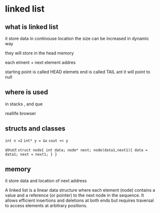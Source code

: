 # linked list 

## what is linked list
it store data in continouse location
the size can be increased in dynamic way

they will store in the head memory

each elment + next element addres

starting point is called HEAD
elemets
end is called TAIL ant it will point to null


## where is used 

in stacks , and que 

reallife browser

## structs and classes

`int n =2`
`int* y = &x`
`cout << y`

struct
`struct node{
int data;
node* next;
node(data1,next1){
data = data1;
next = next1;
}
}`

## memory

it store data and location of next address

A linked list is a linear data structure where each element (node) contains a value and a reference (or pointer) to the next node in the sequence. It allows efficient insertions and deletions at both ends but requires traversal to access elements at arbitrary positions.
